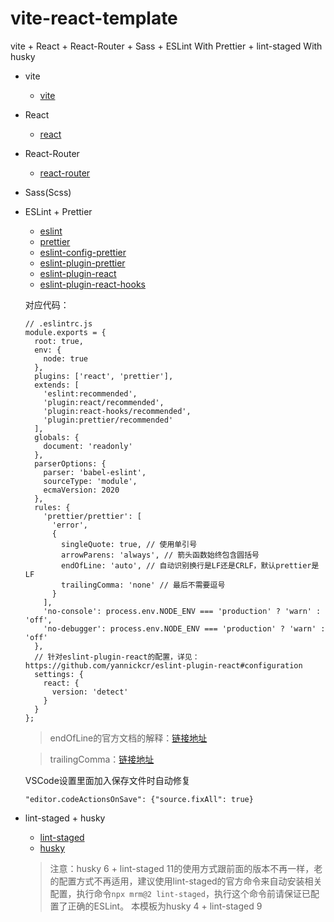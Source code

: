 # vite-react-template
vite + React + React-Router + Sass + ESLint With Prettier + lint-staged With husky

- vite
  - [vite](https://cn.vitejs.dev/)

- React
  - [react](https://reactjs.org/)

- React-Router
  - [react-router](https://reactrouter.com/)

- Sass(Scss)

- ESLint + Prettier
  - [eslint](http://eslint.cn/)
  - [prettier](https://prettier.io/)
  - [eslint-config-prettier](https://github.com/prettier/eslint-config-prettier)
  - [eslint-plugin-prettier](https://github.com/prettier/eslint-plugin-prettier)
  - [eslint-plugin-react](https://github.com/yannickcr/eslint-plugin-react)
  - [eslint-plugin-react-hooks](https://www.npmjs.com/package/eslint-plugin-react-hooks)

  对应代码：
  ```
  // .eslintrc.js
  module.exports = {
    root: true,
    env: {
      node: true
    },
    plugins: ['react', 'prettier'],
    extends: [
      'eslint:recommended',
      'plugin:react/recommended',
      'plugin:react-hooks/recommended',
      'plugin:prettier/recommended'
    ],
    globals: {
      document: 'readonly'
    },
    parserOptions: {
      parser: 'babel-eslint',
      sourceType: 'module',
      ecmaVersion: 2020
    },
    rules: {
      'prettier/prettier': [
        'error',
        {
          singleQuote: true, // 使用单引号
          arrowParens: 'always', // 箭头函数始终包含圆括号
          endOfLine: 'auto', // 自动识别换行是LF还是CRLF，默认prettier是LF
          trailingComma: 'none' // 最后不需要逗号
        }
      ],
      'no-console': process.env.NODE_ENV === 'production' ? 'warn' : 'off',
      'no-debugger': process.env.NODE_ENV === 'production' ? 'warn' : 'off'
    },
    // 针对eslint-plugin-react的配置，详见：https://github.com/yannickcr/eslint-plugin-react#configuration
    settings: {
      react: {
        version: 'detect'
      }
    }
  };

  ```
  > endOfLine的官方文档的解释：[链接地址](https://prettier.io/docs/en/options.html#end-of-line)

  > trailingComma：[链接地址](https://prettier.io/docs/en/options.html#trailing-commas)

  VSCode设置里面加入保存文件时自动修复
  ```
  "editor.codeActionsOnSave": {"source.fixAll": true}
  ```
  
- lint-staged + husky
  - [lint-staged](https://github.com/okonet/lint-staged)
  - [husky](https://github.com/typicode/husky/)
  
  > 注意：husky 6 + lint-staged 11的使用方式跟前面的版本不再一样，老的配置方式不再适用，建议使用lint-staged的官方命令来自动安装相关配置，执行命令` npx mrm@2 lint-staged `，执行这个命令前请保证已配置了正确的ESLint。
  > 本模板为husky 4 + lint-staged 9





